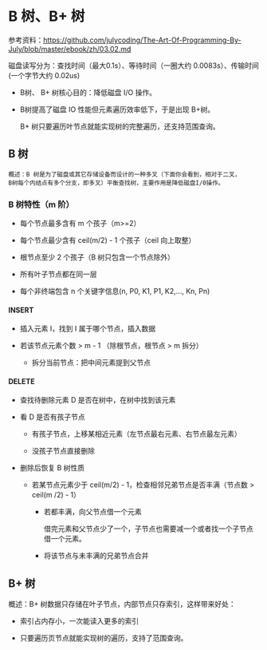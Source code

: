 # B 树、B+ 树

参考资料：https://github.com/julycoding/The-Art-Of-Programming-By-July/blob/master/ebook/zh/03.02.md

磁盘读写分为：查找时间（最大0.1s）、等待时间（一圈大约 0.0083s）、传输时间(一个字节大约 0.02us)

* B树、 B+ 树核心目的：降低磁盘 I/O 操作。

* B树提高了磁盘 IO 性能但元素遍历效率低下，于是出现 B+树。

  B+ 树只要遍历叶节点就能实现树的完整遍历，还支持范围查询。

## B 树

    概述：B 树是为了磁盘或其它存储设备而设计的一种多叉（下面你会看到，相对于二叉，
    B树每个内结点有多个分支，即多叉）平衡查找树，主要作用是降低磁盘I/0操作。
    
### B 树特性（m 阶）

* 每个节点最多含有 m 个孩子（m>=2）

* 每个节点最少含有 ceil(m/2) - 1 个孩子（ceil 向上取整）

* 根节点至少 2 个孩子（B 树只包含一个节点除外）

* 所有叶子节点都在同一层

* 每个非终端包含 n 个关键字信息(n, P0, K1, P1, K2,..., Kn, Pn)
    
#### INSERT

* 插入元素 I，找到 I 属于哪个节点，插入数据

* 若该节点元素个数 > m - 1 （除根节点，根节点 > m 拆分）

    * 拆分当前节点：把中间元素提到父节点

#### DELETE

* 查找待删除元素 D 是否在树中，在树中找到该元素

* 看 D 是否有孩子节点

    * 有孩子节点，上移某相近元素（左节点最右元素、右节点最左元素）
    
    * 没孩子节点直接删除
    
* 删除后恢复 B 树性质

    * 若某节点元素少于  ceil(m/2) - 1，检查相邻兄弟节点是否丰满（节点数 > ceil(m /2) - 1）
    
        * 若都丰满，向父节点借一个元素
        
          借完元素和父节点少了一个，子节点也需要减一个或者找一个子节点借一个元素。
        
        * 将该节点与未丰满的兄弟节点合并

## B+ 树

概述：B+ 树数据只存储在叶子节点，内部节点只存索引，这样带来好处：

* 索引占内存小，一次能读入更多的索引

* 只要遍历页节点就能实现树的遍历，支持了范围查询。
